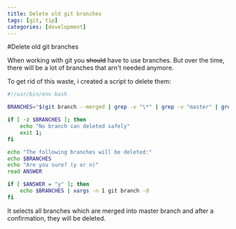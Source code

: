 ```yaml
---
title: Delete old git branches
tags: [git, tip]
categories: [development]
---
```

#Delete old git branches

When working with git you ~~should~~ have to use branches. But over the time, there will be a lot of branches that
arn't needed anymore.

To get rid of this waste, i created a script to delete them:
```bash
#!/usr/bin/env bash

BRANCHES="$(git branch --merged | grep -v "\*" | grep -v "master" | grep -v "develop")"

if [ -z $BRANCHES ]; then
    echo "No branch can deleted safely"
    exit 1;
fi

echo "The following branches will be deleted:"
echo $BRANCHES
echo "Are you sure? (y or n)"
read ANSWER

if [ $ANSWER = "y" ]; then
    echo $BRANCHES | xargs -n 1 git branch -d
fi
```
It selects all branches which are merged into master branch and after a confirmation, they will be deleted.